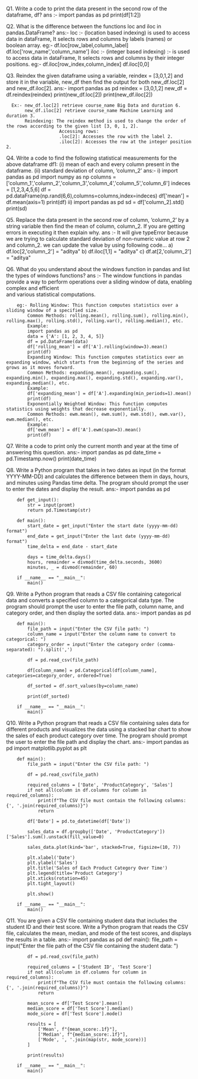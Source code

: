 Q1. Write a code to print the data present in the second row of the dataframe, df?
ans :- import pandas as pd
       print(df[1:2])

Q2. What is the difference between the functions loc and iloc in pandas.DataFrame?
ans:- loc :- (location based indexing) is used to access data in dataFrame,
             It selects rows and columns by labels (names) or boolean array.
             eg:- df.loc[row_label,column_label]
                  df.loc['row_name','column_name']
      iloc :- (integer based indexing) :- is used to access data in dataFrame,
              It selects rows and columns by their integer positions.
              eg:- df.iloc[row_index,column_index]
                   df.iloc[0,0]

Q3. Reindex the given dataframe using a variable, reindex = [3,0,1,2] and store it in the variable, new_df
    then find the output for both new_df.loc[2] and new_df.iloc[2].
ans:- import pandas as pd
      reindex = [3,0,1,2]
      new_df = df.reindex(reindex)
      print(new_df.loc[2])
      print(new_df.iloc[2])
      
      Ex:- new_df.loc[2] retrieve course_name Big Data and duration 6.
           new_df.iloc[2] retrieve course_name Machine Learning and duration 3.
           Reindexing: The reindex method is used to change the order of the rows according to the given list [3, 0, 1, 2].
                        Accessing rows:
                        .loc[2]: Accesses the row with the label 2.
                        .iloc[2]: Accesses the row at the integer position 2.

Q4. Write a code to find the following statistical measurements for the above dataframe df1:
    (i) mean of each and every column present in the dataframe.
    (ii) standard deviation of column, ‘column_2’
ans:- i)    import pandas as pd
            import numpy as np
            columns = ['column_1','column_2','column_3','column_4','column_5','column_6']
            indeces = [1,2,3,4,5,6]
            df = pd.dataFrame(np.rand(6,6),columns=columns,index=indeces)
            df['mean'] = df.mean(axis=1)
            print(df)
      ii)   import pandas as pd
            sd = df['column_2].std()
            print(sd)

Q5. Replace the data present in the second row of column, ‘column_2’ by a string variable then find the
    mean of column, column_2.
    If you are getting errors in executing it then explain why.
ans :- It will give typeError because we are trying to calculate standard deviation of non-numeric value at row 2 and column_2.
       we can update the value by using following code...
       a) df.loc[2,'column_2'] = "aditya"
       b) df.iloc[1,1] = "aditya"
       c) df.at[2,'column_2'] = "aditya"

Q6. What do you understand about the windows function in pandas and list the types of windows
    functions?
ans :-  The window functions in pandas provide a way to perform operations over a sliding window of data, enabling complex and efficient     
        and various statistical computations.

        eg:- Rolling Window: This function computes statistics over a sliding window of a specified size.
            Common Methods: rolling.mean(), rolling.sum(), rolling.min(), rolling.max(), rolling.std(), rolling.var(), rolling.median(), etc.
            Example:
            import pandas as pd
            data = {'A': [1, 2, 3, 4, 5]}
            df = pd.DataFrame(data)
            df['rolling_mean'] = df['A'].rolling(window=3).mean()
            print(df)
            Expanding Window: This function computes statistics over an expanding window, which starts from the beginning of the series and grows as it moves forward.
            Common Methods: expanding.mean(), expanding.sum(), expanding.min(), expanding.max(), expanding.std(), expanding.var(), expanding.median(), etc.
            Example:
            df['expanding_mean'] = df['A'].expanding(min_periods=1).mean()
            print(df)
            Exponentially Weighted Window: This function computes statistics using weights that decrease exponentially.
            Common Methods: ewm.mean(), ewm.sum(), ewm.std(), ewm.var(), ewm.median(), etc.
            Example:
            df['ewm_mean'] = df['A'].ewm(span=3).mean()
            print(df)


Q7.      Write a code to print only the current month and year at the time of answering this question.
ans:-    import pandas as pd
         date_time = pd.Timestamp.now()
         print(date_time)

Q8.     Write a Python program that takes in two dates as input (in the format YYYY-MM-DD) and
        calculates the difference between them in days, hours, and minutes using Pandas time delta. The
        program should prompt the user to enter the dates and display the result.
ans:- 
        import pandas as pd
        
        def get_input():
            str = input(promt)
            return pd.Timestamp(str)
        
        def main():
            start_date = get_input("Enter the start date (yyyy-mm-dd) format")
            end_date = get_input("Enter the last date (yyyy-mm-dd) format")
            time_delta = end_date - start_date

            days = time_delta.days()
            hours, remainder = divmod(time_delta.seconds, 3600)
            minutes, _ = divmod(remainder, 60)
        
        if __name__ == "__main__":
            main()

Q9. Write a Python program that reads a CSV file containing categorical data and converts a specified
    column to a categorical data type. The program should prompt the user to enter the file path, column
    name, and category order, and then display the sorted data.
ans:- 
        import pandas as pd
 
        def main():
            file_path = input("Enter the CSV file path: ")
            column_name = input("Enter the column name to convert to categorical: ")
            category_order = input("Enter the category order (comma-separated): ").split(',')

            df = pd.read_csv(file_path)

            df[column_name] = pd.Categorical(df[column_name], categories=category_order, ordered=True)

            df_sorted = df.sort_values(by=column_name)

            print(df_sorted)

        if __name__ == "__main__":
            main()

Q10. Write a Python program that reads a CSV file containing sales data for different products and
    visualizes the data using a stacked bar chart to show the sales of each product category over time. The
    program should prompt the user to enter the file path and display the chart.
ans:-   import pandas as pd
        import matplotlib.pyplot as plt

        def main():
            file_path = input("Enter the CSV file path: ")

            df = pd.read_csv(file_path)

            required_columns = ['Date', 'ProductCategory', 'Sales']
            if not all(column in df.columns for column in required_columns):
                print(f"The CSV file must contain the following columns: {', '.join(required_columns)}")
                return

            df['Date'] = pd.to_datetime(df['Date'])

            sales_data = df.groupby(['Date', 'ProductCategory'])['Sales'].sum().unstack(fill_value=0)

            sales_data.plot(kind='bar', stacked=True, figsize=(10, 7))

            plt.xlabel('Date')
            plt.ylabel('Sales')
            plt.title('Sales of Each Product Category Over Time')
            plt.legend(title='Product Category')
            plt.xticks(rotation=45)
            plt.tight_layout()

            plt.show()

        if __name__ == "__main__":
            main()         


Q11. You are given a CSV file containing student data that includes the student ID and their test score. Write
    a Python program that reads the CSV file, calculates the mean, median, and mode of the test scores, and
    displays the results in a table.
ans:-   import pandas as pd
        def main():
            file_path = input("Enter the file path of the CSV file containing the student data: ")

            df = pd.read_csv(file_path)

            required_columns = ['Student ID', 'Test Score']
            if not all(column in df.columns for column in required_columns):
                print(f"The CSV file must contain the following columns: {', '.join(required_columns)}")
                return

            mean_score = df['Test Score'].mean()
            median_score = df['Test Score'].median()
            mode_score = df['Test Score'].mode()

            results = [
                ['Mean', f"{mean_score:.1f}"],
                ['Median', f"{median_score:.1f}"],
                ['Mode', ', '.join(map(str, mode_score))]
            ]

            print(results)

        if __name__ == "__main__":
            main()
